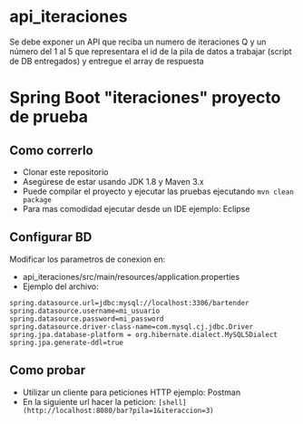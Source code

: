 # api_iteraciones
Se debe exponer un API que reciba un numero de iteraciones Q y un número del 1 al 5 que representara el id de la pila de datos a trabajar (script de DB entregados) y entregue el array de respuesta

# Spring Boot "iteraciones" proyecto de prueba

## Como correrlo

* Clonar este repositorio
* Asegúrese de estar usando JDK 1.8 y Maven 3.x
* Puede compilar el proyecto y ejecutar las pruebas ejecutando ```mvn clean package```
* Para mas comodidad ejecutar desde un IDE ejemplo: Eclipse

## Configurar BD

Modificar los parametros de conexion en:
* api_iteraciones/src/main/resources/application.properties
* Ejemplo del archivo:
```shell
spring.datasource.url=jdbc:mysql://localhost:3306/bartender
spring.datasource.username=mi_usuario
spring.datasource.password=mi_password
spring.datasource.driver-class-name=com.mysql.cj.jdbc.Driver
spring.jpa.database-platform = org.hibernate.dialect.MySQL5Dialect
spring.jpa.generate-ddl=true
```
## Como probar

* Utilizar un cliente para peticiones HTTP ejemplo: Postman
* En la siguiente url hacer la peticion: ```[shell](http://localhost:8080/bar?pila=1&iteraccion=3)```
